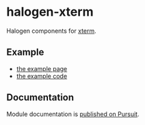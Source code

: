 # halogen-xterm

Halogen components for [xterm](https://github.com/grybiena/xterm). 

## Example
- [the example page](https://grybiena.github.io/halogen-xterm-example/index.html)
- [the example code](https://github.com/grybiena/grybiena.github.io/blob/grybiena/halogen-xterm-example/src/Example.purs)

## Documentation

Module documentation is [published on Pursuit](https://pursuit.purescript.org/packages/purescript-halogen-xterm).
